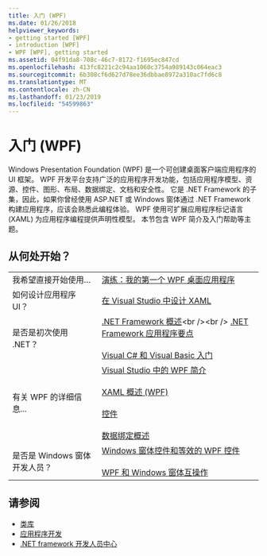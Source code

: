 ```yaml
---
title: 入门 (WPF)
ms.date: 01/26/2018
helpviewer_keywords:
- getting started [WPF]
- introduction [WPF]
- WPF [WPF], getting started
ms.assetid: 04f91da8-708c-46c7-8172-f1695ec847cd
ms.openlocfilehash: 413fc8221c2c94aa1060c3754a989143c064eac3
ms.sourcegitcommit: 6b308cf6d627d78ee36dbbae8972a310ac7fd6c8
ms.translationtype: MT
ms.contentlocale: zh-CN
ms.lasthandoff: 01/23/2019
ms.locfileid: "54599863"
---
```

# <a name="getting-started-wpf"></a>入门 (WPF)
Windows Presentation Foundation (WPF) 是一个可创建桌面客户端应用程序的 UI 框架。 WPF 开发平台支持广泛的应用程序开发功能，包括应用程序模型、资源、控件、图形、布局、数据绑定、文档和安全性。 它是 .NET Framework 的子集，因此，如果你曾经使用 ASP.NET 或 Windows 窗体通过 .NET Framework 构建应用程序，应该会熟悉此编程体验。 WPF 使用可扩展应用程序标记语言 (XAML) 为应用程序编程提供声明性模型。 本节包含 WPF 简介及入门帮助等主题。  
  
## <a name="where-should-i-start"></a>从何处开始？  
  
|||  
|-|-|  
|我希望直接开始使用…|[演练：我的第一个 WPF 桌面应用程序](../../../../docs/framework/wpf/getting-started/walkthrough-my-first-wpf-desktop-application.md)|  
|如何设计应用程序 UI？|[在 Visual Studio 中设计 XAML](/visualstudio/designers/designing-xaml-in-visual-studio)|  
|是否是初次使用 .NET？|[.NET Framework 概述](https://msdn.microsoft.com/library/zw4w595w\(v=vs.140\).aspx)<br /><br /> [.NET Framework 应用程序要点](../../../../docs/standard/application-essentials.md)<br /><br /> [Visual C# 和 Visual Basic 入门](/visualstudio/ide/getting-started-with-visual-csharp-and-visual-basic)|  
|有关 WPF 的详细信息...|[Visual Studio 中的 WPF 简介](../../../../docs/framework/wpf/getting-started/introduction-to-wpf-in-vs.md)<br /><br /> [XAML 概述 (WPF)](../../../../docs/framework/wpf/advanced/xaml-overview-wpf.md)<br /><br /> [控件](../../../../docs/framework/wpf/controls/index.md)<br /><br /> [数据绑定概述](../../../../docs/framework/wpf/data/data-binding-overview.md)|  
|是否是 Windows 窗体开发人员？|[Windows 窗体控件和等效的 WPF 控件](../../../../docs/framework/wpf/advanced/windows-forms-controls-and-equivalent-wpf-controls.md)<br /><br /> [WPF 和 Windows 窗体互操作](../../../../docs/framework/wpf/advanced/wpf-and-windows-forms-interoperation.md)|  
  
## <a name="see-also"></a>请参阅
- [类库](../../../../docs/framework/wpf/class-library-wpf.md)
- [应用程序开发](../../../../docs/framework/wpf/app-development/index.md)
- [.NET framework 开发人员中心](https://www.microsoft.com/net)
